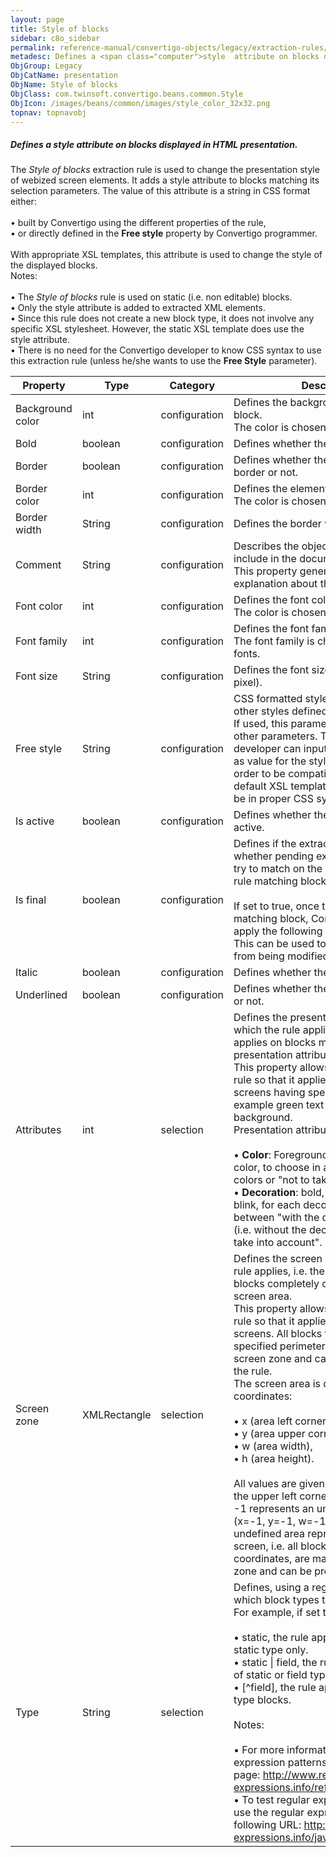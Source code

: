 ```yaml
---
layout: page
title: Style of blocks
sidebar: c8o_sidebar
permalink: reference-manual/convertigo-objects/legacy/extraction-rules/presentation/style-of-blocks/
metadesc: Defines a <span class="computer">style  attribute on blocks displayed in HTML presentation.   The  Style of blocks  extraction rule is used to change 
ObjGroup: Legacy
ObjCatName: presentation
ObjName: Style of blocks
ObjClass: com.twinsoft.convertigo.beans.common.Style
ObjIcon: /images/beans/common/images/style_color_32x32.png
topnav: topnavobj
---
```

##### Defines a <span class="computer">style</span> attribute on blocks displayed in HTML presentation. 

The <i>Style of blocks</i> extraction rule is used to change the presentation style of webized screen elements. It adds a <span class="computer">style</span> attribute to blocks matching its selection parameters. The value of this attribute is a string in CSS format either: <br/><br/>• built by Convertigo using the different properties of the rule, <br/>• or directly defined in the <b>Free style</b> property by Convertigo programmer. <br/><br/>With appropriate XSL templates, this attribute is used to change the style of the displayed blocks.<br/><span class="orangetwinsoft">Notes:</span> <br/><br/>• The <i>Style of blocks</i> rule is used on <span class="computer">static</span> (i.e. non editable) blocks.<br/>• Only the <span class="computer">style</span> attribute is added to extracted XML elements.<br/>• Since this rule does not create a new block type, it does not involve any specific XSL stylesheet. However, the <span class="computer">static</span> XSL template does use the <span class="computer">style</span> attribute. <br/>• There is no need for the Convertigo developer to know CSS syntax to use this extraction rule (unless he/she wants to use the <b>Free Style</b> parameter).<br/>

Property | Type | Category | Description
--- | --- | --- | ---
Background color | int | configuration | Defines the background color of the block.<br/>The color is chosen into a list of colors.
Bold | boolean | configuration | Defines whether the font is <span class="computer">bold</span> or not.
Border | boolean | configuration | Defines whether the element has a border or not.
Border color | int | configuration | Defines the element border color.<br/>The color is chosen into a list of colors.
Border width | String | configuration | Defines the border width (in pixels).
Comment | String | configuration | Describes the object comment to include in the documentation report.<br/>This property generally contains an explanation about the object.
Font color | int | configuration | Defines the font color.<br/>The color is chosen into a list of colors.
Font family | int | configuration | Defines the font family.<br/>The font family is chosen into a list of fonts.
Font size | String | configuration | Defines the font size  (<span class="computer">pt</span> for point, <span class="computer">px</span> for pixel).
Free style | String | configuration | CSS formatted style, takes place of other styles defined here.<br/>If used, this parameter overrides all other parameters. The Convertigo developer can input a string to be used as value for the <span class="computer">style</span> XML attribute. In order to be compatible with Convertigo default XSL templates, this string must be in proper CSS syntax.
Is active | boolean | configuration | Defines whether the extraction rule is active.
Is final | boolean | configuration | Defines if the extraction is final, i.e. whether pending extraction rules should try to match on the current extraction rule matching blocks.<br/><br/>If set to <span class="computer">true</span>, once the rule applies on a matching block, Convertigo doesn't apply the following rules on this block. This can be used to prevent a block from being modified by other rules.
Italic | boolean | configuration | Defines whether the font is <span class="computer">italic</span> or not.
Underlined | boolean | configuration | Defines whether the font is <span class="computer">underlined</span> or not.
Attributes | int | selection | Defines the presentation attributes on which the rule applies, i.e. the rule applies on blocks matching these presentation attributes.<br/>This property allows to configure the rule so that it applies only to parts of screens having specific attributes, for example green text on black background.<br/>Presentation attributes to configure are :<br/><br/>• <b>Color</b>: <span class="computer">Foreground</span> color, <span class="computer">Background</span> color, to choose in a list of predefined colors or "not to take into account".<br/>• <b>Decoration</b>: <span class="computer">bold</span>, <span class="computer">reverse</span>, <span class="computer">underlined</span>, <span class="computer">blink</span>, for each decoration choose between "with the decoration", "normal" (i.e. without the decoration), or "not to take into account".<br/>
Screen zone | XMLRectangle | selection | Defines the screen zone on which the rule applies, i.e. the rule applies on blocks completely contained in this screen area.<br/>This property allows to configure the rule so that it applies only to areas of screens. All blocks found within the specified perimeter are matching this screen zone and can be processed by the rule. <br/>The screen area is defined through four coordinates: <br/><br/>• x (area left corner), <br/>• y (area upper corner), <br/>• w (area width), <br/>• h (area height). <br/><br/>All values are given in characters, with the upper left corner being (x=0, y=0). <br/><span class="computer">-1</span> represents an undefined value: <span class="computer">(x=-1, y=-1, w=-1, h=-1)</span> is an undefined area representing the whole screen, i.e. all blocks, whatever their coordinates, are matching this screen zone and can be processed by the rule.
Type | String | selection | Defines, using a regular expression, to which block types the rule applies.<br/>For example, if set to: <br/><br/>• <span class="computer">static</span>, the rule applies to blocks of <span class="computer">static</span> type only. <br/>• <span class="computer">static &#124; field</span>, the rule applies to blocks of <span class="computer">static</span> or <span class="computer">field</span> type only. <br/>• <span class="computer">[^field]</span>, the rule applies to all but <span class="computer">field</span> type blocks.<br/><br/><span class="orangetwinsoft">Notes:</span><br/><br/>• For more information about regular expression patterns, see the following page: <span class="computer">http://www.regular-expressions.info/reference.html</span>. <br/>• To test regular expressions, you can use the regular expression tester at the following URL: <span class="computer">http://www.regular-expressions.info/javascriptexample.html</span>.<br/>
